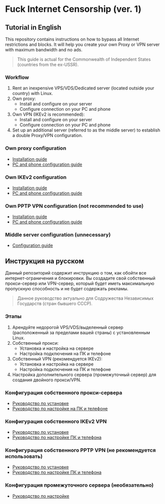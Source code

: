 # Fuck Internet Censorship (ver. 1)

## Tutorial in English

This repository contains instructions on how to bypass all Internet restrictions and blocks. It will help you create your own Proxy or VPN server with maximum bandwidth and no ads.

> This guide is actual for the Commonwealth of Independent States (countries from the ex-USSR).

### Workflow
1. Rent an inexpensive VPS/VDS/Dedicated server (located outside your country) with Linux.
2. Own proxy:
   - Install and configure on your server
   - Configure connection on your PC and phone
3. Own VPN (IKEv2 is recommended):
   - Install and configure on your server
   - Configure connection on your PC and phone
4. Set up an additional server (referred to as the middle server) to establish a double Proxy/VPN configuration.

### Own proxy configuration
- [Installation guide](/pages/Proxy_installation.md)
- [PC and phone configuration guide](/pages/Proxy_configuration.md)

### Own IKEv2 configuration
- [Installation guide](/pages/IKEv2_VPN_installation)
- [PC and phone configuration guide](/pages/IKEv2_VPN_configuration)

### Own PPTP VPN configuration (not recommended to use)
- [Installation guide](/pages/PPTP_VPN_installation)
- [PC and phone configuration guide](/pages/PPTP_VPN_configuration)

### Middle server configuration (unnecessary)
- [Configuration guide](/pages/Middle_server_configuration.md)

## Инструкция на русском
Данный репозиторий содержит инструкцию о том, как обойти все интернет-ограничения и блокировки. Вы создадите свой собственный прокси-сервер или VPN-сервер, который будет иметь максимальную пропускную способность и не будет содержать рекламы.

> Данное руководство актуально для Содружества Независимых Государств (стран бывшего СССР).

### Этапы
1. Арендуйте недорогой VPS/VDS/выделенный сервер (расположенный за пределами вашей страны) с установленным Linux.
2. Собственный прокси:
   - Установка и настройка на сервере
   - Настройка подключения на ПК и телефоне
3. Собственный VPN (рекомендуется IKEv2):
   - Установка и настройка на сервере
   - Настройка подключения на ПК и телефоне
4. Настройка дополнительного сервера (промежуточный сервер) для создания двойного прокси/VPN.

### Конфигурация собственного прокси-сервера
- [Руководство по установке](/pages/Proxy_installation.md)
- [Руководство по настройке на ПК и телефоне](/pages/Proxy_configuration.md)

### Конфигурация собственного IKEv2 VPN
- [Руководство по установке](/pages/IKEv2_VPN_installation)
- [Руководство по настройке ПК и телефона](/pages/IKEv2_VPN_configuration)

### Конфигурация собственного PPTP VPN (не рекомендуется использовать)
- [Руководство по установке](/pages/PPTP_VPN_installation)
- [Руководство по настройке ПК и телефона](/pages/PPTP_VPN_configuration)

### Конфигурация промежуточного сервера (необязательно)
- [Руководство по настройке](/pages/Middle_server_configuration.md)
